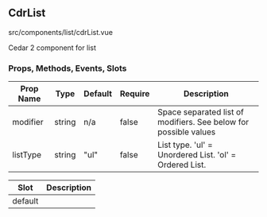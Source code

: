 ## CdrList


src/components/list/cdrList.vue


Cedar 2 component for list

### Props, Methods, Events, Slots

Prop Name | Type | Default | Require | Description
--- | --- | --- | --- | ---
modifier | string | n/a | false | Space separated list of modifiers. See below for possible values
listType | string | "ul" | false | List type. 'ul' = Unordered List. 'ol' = Ordered List.

Slot | Description
--- | ---
default | 
